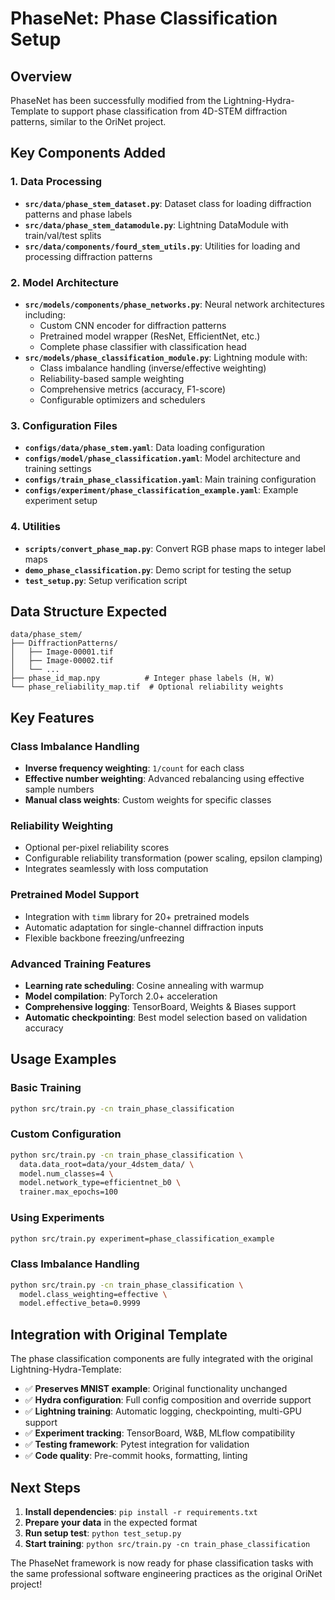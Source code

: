 # PhaseNet: Phase Classification Setup

## Overview

PhaseNet has been successfully modified from the Lightning-Hydra-Template to support phase classification from 4D-STEM diffraction patterns, similar to the OriNet project.

## Key Components Added

### 1. Data Processing
- **`src/data/phase_stem_dataset.py`**: Dataset class for loading diffraction patterns and phase labels
- **`src/data/phase_stem_datamodule.py`**: Lightning DataModule with train/val/test splits
- **`src/data/components/fourd_stem_utils.py`**: Utilities for loading and processing diffraction patterns

### 2. Model Architecture
- **`src/models/components/phase_networks.py`**: Neural network architectures including:
  - Custom CNN encoder for diffraction patterns
  - Pretrained model wrapper (ResNet, EfficientNet, etc.)
  - Complete phase classifier with classification head
- **`src/models/phase_classification_module.py`**: Lightning module with:
  - Class imbalance handling (inverse/effective weighting)
  - Reliability-based sample weighting
  - Comprehensive metrics (accuracy, F1-score)
  - Configurable optimizers and schedulers

### 3. Configuration Files
- **`configs/data/phase_stem.yaml`**: Data loading configuration
- **`configs/model/phase_classification.yaml`**: Model architecture and training settings
- **`configs/train_phase_classification.yaml`**: Main training configuration
- **`configs/experiment/phase_classification_example.yaml`**: Example experiment setup

### 4. Utilities
- **`scripts/convert_phase_map.py`**: Convert RGB phase maps to integer label maps
- **`demo_phase_classification.py`**: Demo script for testing the setup
- **`test_setup.py`**: Setup verification script

## Data Structure Expected

```
data/phase_stem/
├── DiffractionPatterns/
│   ├── Image-00001.tif
│   ├── Image-00002.tif
│   └── ...
├── phase_id_map.npy          # Integer phase labels (H, W)
└── phase_reliability_map.tif  # Optional reliability weights
```

## Key Features

### Class Imbalance Handling
- **Inverse frequency weighting**: `1/count` for each class
- **Effective number weighting**: Advanced rebalancing using effective sample numbers
- **Manual class weights**: Custom weights for specific classes

### Reliability Weighting
- Optional per-pixel reliability scores
- Configurable reliability transformation (power scaling, epsilon clamping)
- Integrates seamlessly with loss computation

### Pretrained Model Support
- Integration with `timm` library for 20+ pretrained models
- Automatic adaptation for single-channel diffraction inputs
- Flexible backbone freezing/unfreezing

### Advanced Training Features
- **Learning rate scheduling**: Cosine annealing with warmup
- **Model compilation**: PyTorch 2.0+ acceleration
- **Comprehensive logging**: TensorBoard, Weights & Biases support
- **Automatic checkpointing**: Best model selection based on validation accuracy

## Usage Examples

### Basic Training
```bash
python src/train.py -cn train_phase_classification
```

### Custom Configuration
```bash
python src/train.py -cn train_phase_classification \
  data.data_root=data/your_4dstem_data/ \
  model.num_classes=4 \
  model.network_type=efficientnet_b0 \
  trainer.max_epochs=100
```

### Using Experiments
```bash
python src/train.py experiment=phase_classification_example
```

### Class Imbalance Handling
```bash
python src/train.py -cn train_phase_classification \
  model.class_weighting=effective \
  model.effective_beta=0.9999
```

## Integration with Original Template

The phase classification components are fully integrated with the original Lightning-Hydra-Template:

- ✅ **Preserves MNIST example**: Original functionality unchanged
- ✅ **Hydra configuration**: Full config composition and override support  
- ✅ **Lightning training**: Automatic logging, checkpointing, multi-GPU support
- ✅ **Experiment tracking**: TensorBoard, W&B, MLflow compatibility
- ✅ **Testing framework**: Pytest integration for validation
- ✅ **Code quality**: Pre-commit hooks, formatting, linting

## Next Steps

1. **Install dependencies**: `pip install -r requirements.txt`
2. **Prepare your data** in the expected format
3. **Run setup test**: `python test_setup.py`
4. **Start training**: `python src/train.py -cn train_phase_classification`

The PhaseNet framework is now ready for phase classification tasks with the same professional software engineering practices as the original OriNet project!
